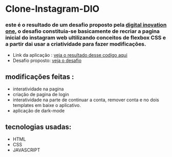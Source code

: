 # Clone-Instagram-DIO 

  ### este é o resultado de um desafio proposto pela [digital inovation one](https://digitalinnovation.one/), o desafio constituia-se basicamente de recriar a pagina inicial do instagram web ultilizando conceitos de flexbox CSS e a partir dai usar a criatividade para fazer modificações.
  
  * Link da aplicação : [veja o resultado desse codigo aqui](https://cocky-joliot-d07c9b.netlify.app/)
  * Desafio proposto: [veja o desafio](https://web.digitalinnovation.one/project/recriando-a-pagina-inicial-do-instagram/learning/9c6e1506-e7c3-473f-8083-6aa4c53d1f45?back=/track/html-web-developer)
  
  ## modificações feitas :
  
  * interatividade na pagina 
  * criação de pagina de login
  * interatividade na parte de continuar a conta, remover conta e no dois templates em baixe o aplicativo.
  * aplicação de dark-mode
  
  ## tecnologias usadas:
  
  * HTML
  * CSS
  * JAVASCRIPT

